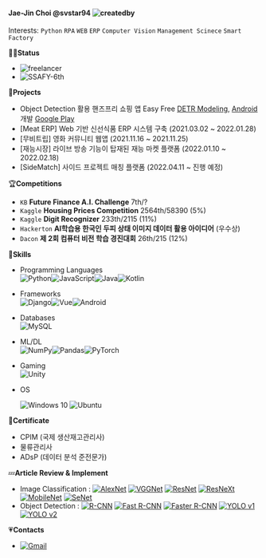#### Jae-Jin Choi @svstar94 ![createdby](https://img.shields.io/badge/Created%20by-sosin-blueviolet?style=plastic&logo=visual-studio-code&logoColor=skyblue)

Interests: `Python` `RPA` `WEB` `ERP` `Computer Vision` `Management Scinece` `Smart Factory`


👨‍💼**Status**

- ![freelancer](https://img.shields.io/badge/Freelancer-C1D3FE?style=plastic)
- ![SSAFY-6th](https://img.shields.io/badge/SSAFY.6th-6CA6FF?style=plastic)


🚀**Projects**

- Object Detection 활용 핸즈프리 쇼핑 앱 Easy Free [DETR Modeling](https://github.com/EasyFree-Project/EasyFree-Backend), [Android](https://github.com/EasyFree-Project/EasyFree-Android) 개발 [Google Play](https://play.google.com/store/apps/details?id=com.sosin.easyfree) 
- [Meat ERP] Web 기반 신선식품 ERP 시스템 구축 (2021.03.02 ~ 2022.01.28)
- [무비트립] 영화 커뮤니티 웹앱 (2021.11.16 ~ 2021.11.25)
- [재능시장] 라이브 방송 기능이 탑재된 재능 마켓 플랫폼 (2022.01.10 ~ 2022.02.18)
- [SideMatch] 사이드 프로젝트 매칭 플랫폼 (2022.04.11 ~ 진행 예정)



🏆**Competitions**

- `KB` **Future Finance A.I. Challenge** 7th/?
- `Kaggle` **Housing Prices Competition** 2564th/58390 (5%)
- `Kaggle` **Digit Recognizer** 233th/2115 (11%)
- `Hackerton` **AI학습용 한국인 두피 상태 이미지 데이터 활용 아이디어** (우수상)
- `Dacon` **제 2회 컴퓨터 비전 학습 경진대회** 26th/215 (12%)



🤹**Skills**

- Programming Languages  
  <img alt="Python" src="https://img.shields.io/badge/python%20-%2314354C.svg?&style=for-the-badge&logo=python&logoColor=white"/><img alt="JavaScript" src="https://img.shields.io/badge/javascript-%23323330.svg?&style=for-the-badge&logo=javascript&logoColor=%23F7DF1E"/><img alt="Java" src="https://img.shields.io/badge/java-%23ED8B00.svg?&style=for-the-badge&logo=java&logoColor=white"/><img alt="Kotlin" src="https://img.shields.io/badge/kotlin-%230095D5.svg?&style=for-the-badge&logo=kotlin&logoColor=white"/>

- Frameworks  
  <img alt="Django" src="https://img.shields.io/badge/django%20-%23092E20.svg?&style=for-the-badge&logo=django&logoColor=white"/><img alt="Vue" src="https://img.shields.io/badge/Vue.js-%234FC08D.svg?style=for-the-badge&logo=Vue.js&logoColor=%23FFFFFF"/><img alt="Android" src="https://img.shields.io/badge/Android-3DDC84?style=for-the-badge&logo=android&logoColor=white" />
  
- Databases  
  <img alt="MySQL" src="https://img.shields.io/badge/mysql-%2300f.svg?&style=for-the-badge&logo=mysql&logoColor=white"/>
  
- ML/DL  
  <img alt="NumPy" src="https://img.shields.io/badge/numpy%20-%23013243.svg?&style=for-the-badge&logo=numpy&logoColor=white" /><img alt="Pandas" src="https://img.shields.io/badge/pandas%20-%23150458.svg?&style=for-the-badge&logo=pandas&logoColor=white" /><img alt="PyTorch" src="https://img.shields.io/badge/PyTorch%20-%23EE4C2C.svg?&style=for-the-badge&logo=PyTorch&logoColor=white" />
  
- Gaming  
  <img alt="Unity" src="https://img.shields.io/badge/unity%20-%23000000.svg?&style=for-the-badge&logo=unity&logoColor=white"/>
  
- OS  

  <img alt="Windows 10" src="https://img.shields.io/badge/Windows-0078D6?style=for-the-badge&logo=windows&logoColor=white" /> <img alt="Ubuntu" src="https://img.shields.io/badge/Ubuntu-E95420?style=for-the-badge&logo=ubuntu&logoColor=white" />



**💬Certificate**

- CPIM (국제 생산재고관리사)
- 물류관리사
- ADsP (데이터 분석 준전문가)



💤**Article Review & Implement**

- Image Classification : [<img alt="AlexNet" src="https://img.shields.io/badge/AlexNet-blue?style=plastic&logoColor=white"/>](https://wolfy.tistory.com/241) [<img alt="VGGNet" src="https://img.shields.io/badge/VGGNet-darkgray?style=plastic&logoColor=white"/>](https://wolfy.tistory.com/240) [<img alt="ResNet" src="https://img.shields.io/badge/ResNet-red?style=plastic&logoColor=white"/>](https://wolfy.tistory.com/243) [<img alt="ResNeXt" src="https://img.shields.io/badge/ResNeXt-violet?style=plastic&logoColor=white"/>](https://wolfy.tistory.com/244) [<img alt="MobileNet" src="https://img.shields.io/badge/MobileNet-skygreen?style=plastic&logoColor=white"/>](https://wolfy.tistory.com/245) [<img alt="SeNet" src="https://img.shields.io/badge/SeNet-blueviolet?style=plastic&logoColor=white"/>](https://wolfy.tistory.com/246) 
- Object Detection : [<img alt="R-CNN" src="https://img.shields.io/badge/RCNN-a593e0?style=plastic&logoColor=white"/>](https://wolfy.tistory.com/250) [<img alt="Fast R-CNN" src="https://img.shields.io/badge/Fast RCNN-519d9e?style=plastic&logoColor=white"/>](https://wolfy.tistory.com/256) [<img alt="Faster R-CNN" src="https://img.shields.io/badge/Faster RCNN-c16200?style=plastic&logoColor=white"/>](https://wolfy.tistory.com/258) [<img alt="YOLO v1" src="https://img.shields.io/badge/YOLO V1-ed9282?style=plastic&logoColor=white"/>](https://wolfy.tistory.com/259) [<img alt="YOLO v2" src="https://img.shields.io/badge/YOLO v2-ff7473?style=plastic&logoColor=white"/>](https://wolfy.tistory.com/261)



💗**Contacts**

- [<img alt="Gmail" src="https://img.shields.io/badge/Gmail-D14836?style=plastic&logo=gmail&logoColor=white" />](mailto:svstar94@gmail.com)



<!-- 이모지 ✨🔭🌱👯🤔💬📫😄⚡ -->

<!-- Github Badge https://shields.io/ -->

<!-- 뱃지 참고 https://github.com/Ileriayo/markdown-badges -->
